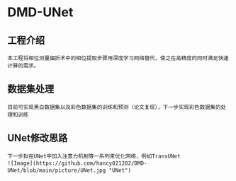 # DMD-UNet
## 工程介绍
    本工程将相位测量偏折术中的相位提取步骤用深度学习网络替代，使之在高精度的同时满足快速计算的需求。
## 数据集处理
    目前可实现黑白数据集以及彩色数据集的训练和预测（论文复现），下一步实现彩色数据集的处理和训练
## UNet修改思路
    下一步拟在UNet中加入注意力机制等一系列来优化网络，例如TransUNet
    ![Image](https://github.com/hancy021202/DMD-UNet/blob/main/picture/UNet.jpg "UNet")